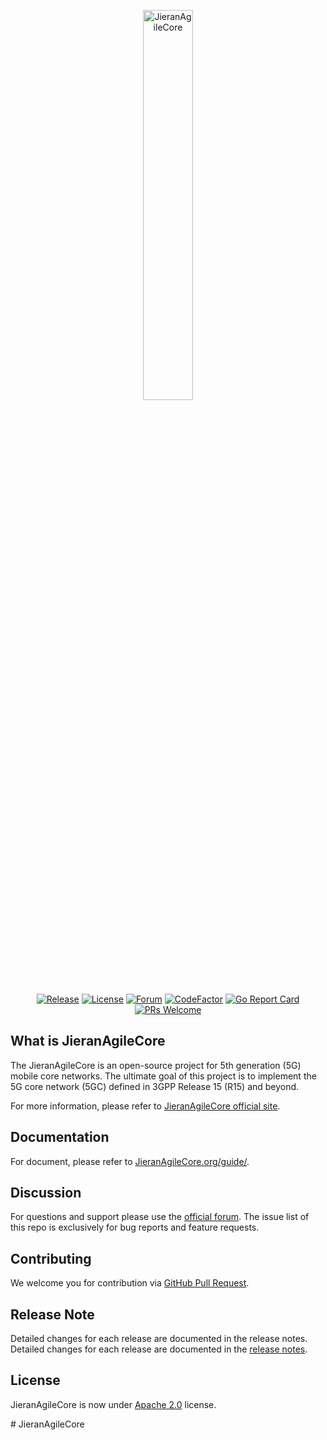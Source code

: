 <p align="center">
<a href="https://JieranAgileCore.org"><img width="40%" src="https://forum.JieranAgileCore.org/uploads/default/original/1X/324695bfc6481bd556c11018f2834086cf5ec645.png" alt="JieranAgileCore"/></a>
</p>

<p align="center">
<a href="https://github.com/JieranAgileCore/JieranAgileCore/releases"><img src="https://img.shields.io/github/v/release/JieranAgileCore/JieranAgileCore?color=orange" alt="Release"/></a>
<a href="https://github.com/JieranAgileCore/JieranAgileCore/blob/master/LICENSE.txt"><img src="https://img.shields.io/github/license/JieranAgileCore/JieranAgileCore?color=blue" alt="License"/></a>
<a href="https://forum.JieranAgileCore.org"><img src="https://img.shields.io/discourse/topics?server=https%3A%2F%2Fforum.JieranAgileCore.org&color=lightblue" alt="Forum"/></a>
<a href="https://www.codefactor.io/repository/github/JieranAgileCore/JieranAgileCore"><img src="https://www.codefactor.io/repository/github/JieranAgileCore/JieranAgileCore/badge" alt="CodeFactor" /></a>
<a href="https://goreportcard.com/report/github.com/JieranAgileCore/JieranAgileCore"><img src="https://goreportcard.com/badge/github.com/JieranAgileCore/JieranAgileCore" alt="Go Report Card" /></a>
<a href="https://github.com/JieranAgileCore/JieranAgileCore/pulls"><img src="https://img.shields.io/badge/PRs-Welcome-brightgreen" alt="PRs Welcome"/></a>
</p>

## What is JieranAgileCore

The JieranAgileCore is an open-source project for 5th generation (5G) mobile core networks. The ultimate goal of this project is to implement the 5G core network (5GC) defined in 3GPP Release 15 (R15) and beyond.

For more information, please refer to [JieranAgileCore official site](https://JieranAgileCore.org/).

## Documentation

For document, please refer to [JieranAgileCore.org/guide/](https://JieranAgileCore.org/guide/).

## Discussion

For questions and support please use the [official forum](https://forum.JieranAgileCore.org). The issue list of this repo is exclusively for bug reports and feature requests.

## Contributing

We welcome you for contribution via [GitHub Pull Request](https://github.com/JieranAgileCore/JieranAgileCore/pulls).

## Release Note

Detailed changes for each release are documented in the release notes. Detailed changes for each release are documented in the [release notes](https://github.com/JieranAgileCore/JieranAgileCore/releases).

## License

JieranAgileCore is now under [Apache 2.0](https://github.com/JieranAgileCore/JieranAgileCore/blob/master/LICENSE.txt) license.

#   J i e r a n A g i l e C o r e  
 